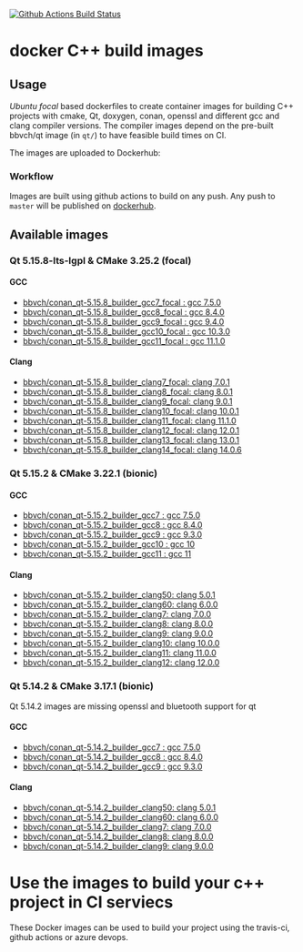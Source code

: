 [![Github Actions Build Status](https://github.com/bbvch/docker_cpp_qt_builder_images/workflows/CI/badge.svg?branch=master)](https://github.com/bbvch/docker_cpp_qt_builder_images/actions)

# docker C++ build images

## Usage

_Ubuntu focal_ based dockerfiles to create container images for building C++ projects with
cmake, Qt, doxygen, conan, openssl and different gcc and clang compiler versions.
The compiler images depend on the pre-built bbvch/qt image (in `qt/`) to have feasible build times on CI.

The images are uploaded to Dockerhub:

### Workflow

Images are built using github actions to build on any push. Any push to `master` will be published on [dockerhub](https://hub.docker.com/u/bbvch). 

## Available images 

### Qt 5.15.8-lts-lgpl & CMake 3.25.2 (focal)

#### GCC

- [bbvch/conan_qt-5.15.8_builder_gcc7_focal : gcc 7.5.0](https://hub.docker.com/r/bbvch/conan_qt-5.15.8_builder_gcc7_focal)
- [bbvch/conan_qt-5.15.8_builder_gcc8_focal : gcc 8.4.0](https://hub.docker.com/r/bbvch/conan_qt-5.15.8_builder_gcc8_focal)
- [bbvch/conan_qt-5.15.8_builder_gcc9_focal : gcc 9.4.0](https://hub.docker.com/r/bbvch/conan_qt-5.15.8_builder_gcc9_focal)
- [bbvch/conan_qt-5.15.8_builder_gcc10_focal : gcc 10.3.0](https://hub.docker.com/r/bbvch/conan_qt-5.15.8_builder_gcc10_focal)
- [bbvch/conan_qt-5.15.8_builder_gcc11_focal : gcc 11.1.0](https://hub.docker.com/r/bbvch/conan_qt-5.15.8_builder_gcc11_focal)

#### Clang
- [bbvch/conan_qt-5.15.8_builder_clang7_focal: clang 7.0.1](https://hub.docker.com/r/bbvch/conan_qt-5.15.8_builder_clang7_focal)
- [bbvch/conan_qt-5.15.8_builder_clang8_focal: clang 8.0.1](https://hub.docker.com/r/bbvch/conan_qt-5.15.8_builder_clang8_focal)
- [bbvch/conan_qt-5.15.8_builder_clang9_focal: clang 9.0.1](https://hub.docker.com/r/bbvch/conan_qt-5.15.8_builder_clang9_focal)
- [bbvch/conan_qt-5.15.8_builder_clang10_focal: clang 10.0.1](https://hub.docker.com/r/bbvch/conan_qt-5.15.8_builder_clang10_focal)
- [bbvch/conan_qt-5.15.8_builder_clang11_focal: clang 11.1.0](https://hub.docker.com/r/bbvch/conan_qt-5.15.8_builder_clang11_focal)
- [bbvch/conan_qt-5.15.8_builder_clang12_focal: clang 12.0.1](https://hub.docker.com/r/bbvch/conan_qt-5.15.8_builder_clang12_focal)
- [bbvch/conan_qt-5.15.8_builder_clang13_focal: clang 13.0.1](https://hub.docker.com/r/bbvch/conan_qt-5.15.8_builder_clang13_focal)
- [bbvch/conan_qt-5.15.8_builder_clang14_focal: clang 14.0.6](https://hub.docker.com/r/bbvch/conan_qt-5.15.8_builder_clang14_focal)


### Qt 5.15.2 & CMake 3.22.1 (bionic)

#### GCC

- [bbvch/conan_qt-5.15.2_builder_gcc7 : gcc 7.5.0](https://hub.docker.com/r/bbvch/conan_qt-5.15.2_builder_gcc7)
- [bbvch/conan_qt-5.15.2_builder_gcc8 : gcc 8.4.0](https://hub.docker.com/r/bbvch/conan_qt-5.15.2_builder_gcc8)
- [bbvch/conan_qt-5.15.2_builder_gcc9 : gcc 9.3.0](https://hub.docker.com/r/bbvch/conan_qt-5.15.2_builder_gcc9)
- [bbvch/conan_qt-5.15.2_builder_gcc10 : gcc 10](https://hub.docker.com/r/bbvch/conan_qt-5.15.2_builder_gcc10)
- [bbvch/conan_qt-5.15.2_builder_gcc11 : gcc 11](https://hub.docker.com/r/bbvch/conan_qt-5.15.2_builder_gcc11)

#### Clang
- [bbvch/conan_qt-5.15.2_builder_clang50: clang 5.0.1](https://hub.docker.com/r/bbvch/conan_qt-5.15.2_builder_clang50)
- [bbvch/conan_qt-5.15.2_builder_clang60: clang 6.0.0](https://hub.docker.com/r/bbvch/conan_qt-5.15.2_builder_clang60)
- [bbvch/conan_qt-5.15.2_builder_clang7: clang 7.0.0](https://hub.docker.com/r/bbvch/conan_qt-5.15.2_builder_clang7)
- [bbvch/conan_qt-5.15.2_builder_clang8: clang 8.0.0](https://hub.docker.com/r/bbvch/conan_qt-5.15.2_builder_clang8)
- [bbvch/conan_qt-5.15.2_builder_clang9: clang 9.0.0](https://hub.docker.com/r/bbvch/conan_qt-5.15.2_builder_clang9)
- [bbvch/conan_qt-5.15.2_builder_clang10: clang 10.0.0](https://hub.docker.com/r/bbvch/conan_qt-5.15.2_builder_clang10)
- [bbvch/conan_qt-5.15.2_builder_clang11: clang 11.0.0](https://hub.docker.com/r/bbvch/conan_qt-5.15.2_builder_clang11)
- [bbvch/conan_qt-5.15.2_builder_clang12: clang 12.0.0](https://hub.docker.com/r/bbvch/conan_qt-5.15.2_builder_clang12)


### Qt 5.14.2 & CMake 3.17.1 (bionic)

Qt 5.14.2 images are missing openssl and bluetooth support for qt

#### GCC

- [bbvch/conan_qt-5.14.2_builder_gcc7 : gcc 7.5.0](https://hub.docker.com/r/bbvch/conan_qt-5.14.2_builder_gcc7)
- [bbvch/conan_qt-5.14.2_builder_gcc8 : gcc 8.4.0](https://hub.docker.com/r/bbvch/conan_qt-5.14.2_builder_gcc8)
- [bbvch/conan_qt-5.14.2_builder_gcc9 : gcc 9.3.0](https://hub.docker.com/r/bbvch/conan_qt-5.14.2_builder_gcc9)

#### Clang
- [bbvch/conan_qt-5.14.2_builder_clang50: clang 5.0.1](https://hub.docker.com/r/bbvch/conan_qt-5.14.2_builder_clang50)
- [bbvch/conan_qt-5.14.2_builder_clang60: clang 6.0.0](https://hub.docker.com/r/bbvch/conan_qt-5.14.2_builder_clang60)
- [bbvch/conan_qt-5.14.2_builder_clang7: clang 7.0.0](https://hub.docker.com/r/bbvch/conan_qt-5.14.2_builder_clang7)
- [bbvch/conan_qt-5.14.2_builder_clang8: clang 8.0.0](https://hub.docker.com/r/bbvch/conan_qt-5.14.2_builder_clang8)
- [bbvch/conan_qt-5.14.2_builder_clang9: clang 9.0.0](https://hub.docker.com/r/bbvch/conan_qt-5.14.2_builder_clang9)

# Use the images to build your c++ project in CI serviecs

These Docker images can be used to build your project using the travis-ci, github actions or azure devops.
